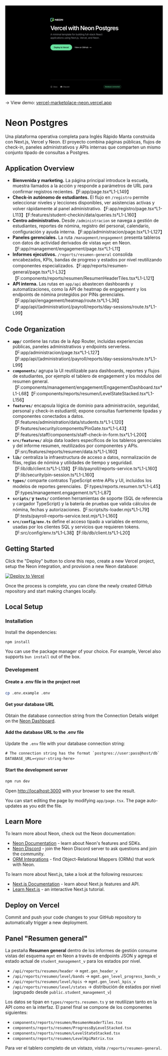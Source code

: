 ![Vercel with Neon](./assets/home.png)

-> View demo: [vercel-marketplace-neon.vercel.app](https://vercel-marketplace-neon.vercel.app/)

# Neon Postgres

Una plataforma operativa completa para Inglés Rápido Manta construida con Next.js, Vercel y Neon. El proyecto combina páginas públicas, flujos de check-in, paneles administrativos y APIs internas que comparten un mismo conjunto tipado de consultas a Postgres.

## Application Overview

- **Bienvenida y marketing.** La página principal introduce la escuela, muestra llamados a la acción y responde a parámetros de URL para confirmar registros recientes.【F:app/page.tsx†L1-L149】
- **Check-in autónomo de estudiantes.** El flujo en `/registro` permite seleccionar niveles y lecciones disponibles, ver asistencias activas y volver rápidamente al panel administrativo.【F:app/registro/page.tsx†L1-L113】【F:features/student-checkin/data/queries.ts†L1-L160】
- **Centro administrativo.** Desde `/administracion` se navega a gestión de estudiantes, reportes de nómina, registro del personal, calendario, configuración y ayuda interna.【F:app/administracion/page.tsx†L1-L127】
- **Paneles gerenciales.** La ruta `/management/engagement` presenta tableros con datos de actividad derivados de vistas `mgmt` en Neon.【F:app/management/engagement/page.tsx†L1-L11】
- **Informes ejecutivos.** `/reports/resumen-general` consolida encabezados, KPIs, bandas de progreso y estados por nivel reutilizando componentes especializados.【F:app/reports/resumen-general/page.tsx†L1-L32】【F:components/reports/resumen/ResumenHeaderTiles.tsx†L1-L121】
- **API interna.** Las rutas en `app/api` abastecen dashboards y automatizaciones, como la API de heatmap de engagement y los endpoints de nómina protegidos por PINs gerenciales.【F:app/api/engagement/heatmap/route.ts†L1-L36】【F:app/api/(administration)/payroll/reports/day-sessions/route.ts†L1-L99】

## Code Organization

- **`app/`** contiene las rutas de la App Router, incluidas experiencias públicas, paneles administrativos y endpoints serverless.【F:app/administracion/page.tsx†L1-L127】【F:app/api/(administration)/payroll/reports/day-sessions/route.ts†L1-L99】
- **`components/`** agrupa la UI reutilizable para dashboards, reportes y flujos de estudiantes, por ejemplo el tablero de engagement y los módulos del resumen general.【F:components/management/engagement/EngagementDashboard.tsx†L1-L68】【F:components/reports/resumen/LevelStateStacked.tsx†L1-L156】
- **`features/`** encapsula lógica de dominio para administración, seguridad, personal y check-in estudiantil; expone consultas fuertemente tipadas y componentes conectados a datos.【F:features/administration/data/students.ts†L1-L120】【F:features/security/components/PinGate.tsx†L1-L43】【F:features/staff/components/staff-check-in-form.tsx†L1-L200】
- **`src/features/`** aloja data loaders específicos de los tableros gerenciales y del informe resumen, reutilizados por componentes y APIs.【F:src/features/reports/resumen/data.ts†L1-L160】
- **`lib/`** centraliza la infraestructura de acceso a datos, normalización de filas, reglas de nómina y utilidades de tiempo y seguridad.【F:lib/db/client.ts†L1-L138】【F:lib/payroll/reports-service.ts†L1-L160】【F:lib/security/pin-session.ts†L1-L160】
- **`types/`** comparte contratos TypeScript entre APIs y UI, incluidos los modelos de reportes gerenciales.【F:types/reports.resumen.ts†L1-L45】【F:types/management.engagement.ts†L1-L87】
- **`scripts/` y `tests/`** contienen herramientas de soporte (SQL de referencia y cargador TypeScript) y la batería de pruebas que valida cálculos de nómina, fechas y autorizaciones.【F:scripts/ts-loader.mjs†L1-L79】【F:tests/payroll-reports-service.test.mjs†L1-L160】
- **`src/config/env.ts`** define el acceso tipado a variables de entorno, usadas por los clientes SQL y servicios que requieren tokens.【F:src/config/env.ts†L1-L38】【F:lib/db/client.ts†L1-L20】

## Getting Started

Click the "Deploy" button to clone this repo, create a new Vercel project, setup the Neon integration, and provision a new Neon database:

[![Deploy to Vercel](https://vercel.com/button)](https://vercel.com/new/clone?repository-url=https%3A%2F%2Fgithub.com%2Fneondatabase-labs%2Fvercel-marketplace-neon%2Ftree%2Fmain&project-name=my-vercel-neon-app&repository-name=my-vercel-neon-app&products=[{%22type%22:%22integration%22,%22integrationSlug%22:%22neon%22,%22productSlug%22:%22neon%22,%22protocol%22:%22storage%22}])

Once the process is complete, you can clone the newly created GitHub repository and start making changes locally.

## Local Setup

### Installation

Install the dependencies:

```bash
npm install
```

You can use the package manager of your choice. For example, Vercel also supports `bun install` out of the box.

### Development

#### Create a .env file in the project root

```bash
cp .env.example .env
```

#### Get your database URL

Obtain the database connection string from the Connection Details widget on the [Neon Dashboard](https://console.neon.tech/).

#### Add the database URL to the .env file

Update the `.env` file with your database connection string:

```txt
# The connection string has the format `postgres://user:pass@host/db`
DATABASE_URL=<your-string-here>
```

#### Start the development server

```bash
npm run dev
```

Open [http://localhost:3000](http://localhost:3000) with your browser to see the result.

You can start editing the page by modifying `app/page.tsx`. The page auto-updates as you edit the file.

## Learn More

To learn more about Neon, check out the Neon documentation:

- [Neon Documentation](https://neon.tech/docs/introduction) - learn about Neon's features and SDKs.
- [Neon Discord](https://discord.gg/9kf3G4yUZk) - join the Neon Discord server to ask questions and join the community.
- [ORM Integrations](https://neon.tech/docs/get-started-with-neon/orms) - find Object-Relational Mappers (ORMs) that work with Neon.

To learn more about Next.js, take a look at the following resources:

- [Next.js Documentation](https://nextjs.org/docs) - learn about Next.js features and API.
- [Learn Next.js](https://nextjs.org/learn) - an interactive Next.js tutorial.

## Deploy on Vercel

Commit and push your code changes to your GitHub repository to automatically trigger a new deployment.

## Panel "Resumen general"

La pestaña **Resumen general** dentro de los informes de gestión consume vistas del esquema `mgmt` en Neon a través de endpoints JSON y agrega el estado actual de `student_management_v` para los estados por nivel.

- `/api/reports/resumen/header` → `mgmt.gen_header_v`
- `/api/reports/resumen/level/bands` → `mgmt.gen_level_progress_bands_v`
- `/api/reports/resumen/level/kpis` → `mgmt.gen_level_kpis_v`
- `/api/reports/resumen/level/states` → distribución de estados por nivel (agrupado desde `public.student_management_v`)

Los datos se tipan en `types/reports.resumen.ts` y se reutilizan tanto en la API como en la interfaz. El panel final se compone de los componentes siguientes:

- `components/reports/resumen/ResumenHeaderTiles.tsx`
- `components/reports/resumen/ProgressByLevelStacked.tsx`
- `components/reports/resumen/LevelStateStacked.tsx`
- `components/reports/resumen/LevelKpiMatrix.tsx`

Para ver el tablero completo de un vistazo, visita `/reports/resumen-general`.
